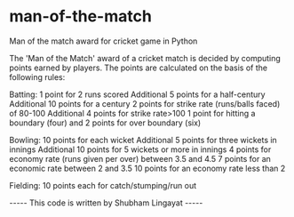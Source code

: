 # man-of-the-match
Man of the match award for cricket game in Python

The 'Man of the Match' award of a cricket match is decided by computing points earned by players. The points are calculated on the basis of the following rules: 

Batting: 
1 point for 2 runs scored 
Additional 5 points for a half-century 
Additional 10 points for a century 
2 points for strike rate (runs/balls faced) of 80-100 
Additional 4 points for strike rate>100 
1 point for hitting a boundary (four) and 2 points for over boundary (six)

Bowling: 
10 points for each wicket 
Additional 5 points for three wickets in innings 
Additional 10 points for 5 wickets or more in innings 
4 points for economy rate (runs given per over) between 3.5 and 4.5
7 points for an economic rate between 2 and 3.5 
10 points for an economy rate less than 2

Fielding: 
10 points each for catch/stumping/run out 

 
 ----- This code is written by Shubham Lingayat -----
